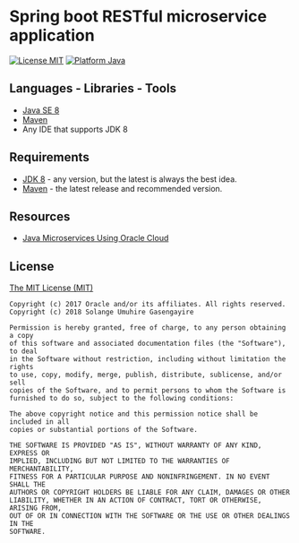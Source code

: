 # Spring boot RESTful microservice application
 
[![License MIT](https://img.shields.io/badge/license-MIT%20License-green.svg)](https://github.com/SolangeUG/fundamentals/blob/master/LICENSE)
[![Platform Java](https://img.shields.io/badge/platform-Java-blue.svg)](https://docs.oracle.com/en/java/)



## Languages - Libraries - Tools

- [Java SE 8](https://docs.oracle.com/javase/8/docs/)
- [Maven](https://maven.apache.org/what-is-maven.html)
- Any IDE that supports JDK 8

## Requirements

- [JDK 8](http://www.oracle.com/technetwork/java/javase/downloads/jdk8-downloads-2133151.html)  - any version, but the latest is always the best idea.
- [Maven](https://maven.apache.org/download.cgi) - the latest release and recommended version.


## Resources

- [Java Microservices Using Oracle Cloud](https://apexapps.oracle.com/pls/apex/f?p=44785:149:104349419233444:::149:P149_EVENT_ID,P149_PREV_PAGE:5535,147)



## License

[The MIT License (MIT)](https://opensource.org/licenses/MIT)

````
Copyright (c) 2017 Oracle and/or its affiliates. All rights reserved.
Copyright (c) 2018 Solange Umuhire Gasengayire

Permission is hereby granted, free of charge, to any person obtaining a copy
of this software and associated documentation files (the "Software"), to deal
in the Software without restriction, including without limitation the rights
to use, copy, modify, merge, publish, distribute, sublicense, and/or sell
copies of the Software, and to permit persons to whom the Software is
furnished to do so, subject to the following conditions:

The above copyright notice and this permission notice shall be included in all
copies or substantial portions of the Software.

THE SOFTWARE IS PROVIDED "AS IS", WITHOUT WARRANTY OF ANY KIND, EXPRESS OR
IMPLIED, INCLUDING BUT NOT LIMITED TO THE WARRANTIES OF MERCHANTABILITY,
FITNESS FOR A PARTICULAR PURPOSE AND NONINFRINGEMENT. IN NO EVENT SHALL THE
AUTHORS OR COPYRIGHT HOLDERS BE LIABLE FOR ANY CLAIM, DAMAGES OR OTHER
LIABILITY, WHETHER IN AN ACTION OF CONTRACT, TORT OR OTHERWISE, ARISING FROM,
OUT OF OR IN CONNECTION WITH THE SOFTWARE OR THE USE OR OTHER DEALINGS IN THE
SOFTWARE.

````